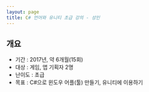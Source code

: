 ```yaml
---
layout: page
title: C# 언어와 유니티 초급 강의 - 성인
---
```


## 개요
* 기간 : 2017년, 약 6개월(15회)
* 대상 : 게임, 앱 기획자 2명
* 난이도 : 초급
* 목표 : C#으로 윈도우 어플(툴) 만들기, 유니티에 이용하기